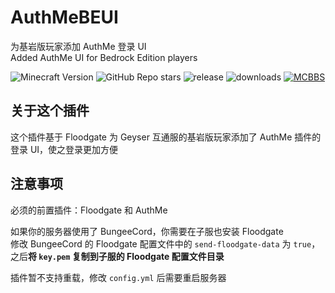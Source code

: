 # AuthMeBEUI
为基岩版玩家添加 AuthMe 登录 UI\
Added AuthMe UI for Bedrock Edition players

![Minecraft Version](https://img.shields.io/badge/Minecraft-1.18~1.19-green) ![GitHub Repo stars](https://img.shields.io/github/stars/klxf/AuthMeBEUI) ![release](https://img.shields.io/github/v/release/klxf/AuthMeBEUI) ![downloads](https://img.shields.io/github/downloads/klxf/AuthMeBEUI/latest/total) [![MCBBS](https://img.shields.io/badge/MCBBS-v4%20Page-green)](https://beta.mcbbs.net/resource/servermod/414eb95x)

## 关于这个插件
这个插件基于 Floodgate 为 Geyser 互通服的基岩版玩家添加了 AuthMe 插件的登录 UI，使之登录更加方便

## 注意事项
必须的前置插件：Floodgate 和 AuthMe

如果你的服务器使用了 BungeeCord，你需要在子服也安装 Floodgate\
修改 BungeeCord 的 Floodgate 配置文件中的 `send-floodgate-data` 为 `true`，之后**将 `key.pem` 复制到子服的 Floodgate 配置文件目录**

插件暂不支持重载，修改 `config.yml` 后需要重启服务器

